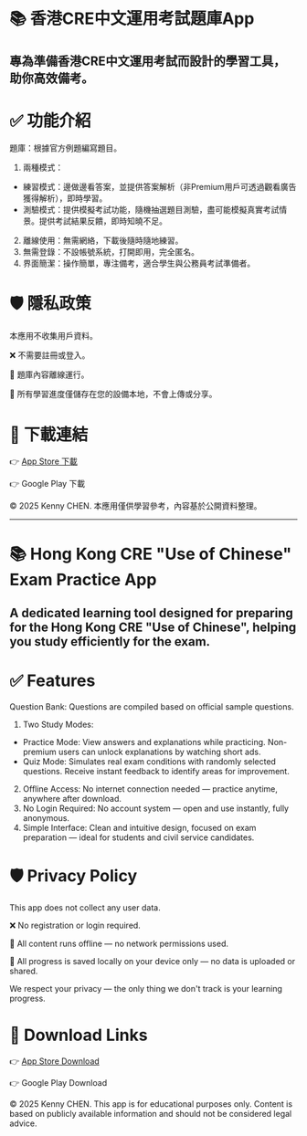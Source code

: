 # 📚 香港CRE中文運用考試題庫App
## 專為準備香港CRE中文運用考試而設計的學習工具，助你高效備考。

# ✅ 功能介紹
題庫：根據官方例題編寫題目。
1. 兩種模式：
- 練習模式：邊做邊看答案，並提供答案解析（非Premium用戶可透過觀看廣告獲得解析），即時學習。
- 測驗模式：提供模擬考試功能，隨機抽選題目測驗，盡可能模擬真實考試情景。提供考試結果反饋，即時知曉不足。
2. 離線使用：無需網絡，下載後隨時隨地練習。
3. 無需登錄：不設帳號系統，打開即用，完全匿名。
4. 界面簡潔：操作簡單，專注備考，適合學生與公務員考試準備者。

# 🛡️ 隱私政策
本應用不收集用戶資料。

❌ 不需要註冊或登入。

📵 題庫內容離線運行。

🔐 所有學習進度僅儲存在您的設備本地，不會上傳或分享。<br>


# 📱 下載連結 

👉 [App Store 下載](https://apps.apple.com/us/app/cre%E4%B8%AD%E6%96%87%E9%81%8B%E7%94%A8%E9%A1%8C%E5%BA%AB/id6751753602)

👉 Google Play 下載

© 2025 Kenny CHEN. 本應用僅供學習參考，內容基於公開資料整理。



---



# 📚 Hong Kong CRE "Use of Chinese" Exam Practice App
## A dedicated learning tool designed for preparing for the Hong Kong CRE "Use of Chinese", helping you study efficiently for the exam.

# ✅ Features
Question Bank: Questions are compiled based on official sample questions.
1. Two Study Modes:
- Practice Mode: View answers and explanations while practicing. Non-premium users can unlock explanations by watching short ads.
- Quiz Mode: Simulates real exam conditions with randomly selected questions. Receive instant feedback to identify areas for improvement.
2. Offline Access: No internet connection needed — practice anytime, anywhere after download.
3. No Login Required: No account system — open and use instantly, fully anonymous.
4. Simple Interface: Clean and intuitive design, focused on exam preparation — ideal for students and civil service candidates.

# 🛡️ Privacy Policy
This app does not collect any user data.

❌ No registration or login required.

📵 All content runs offline — no network permissions used.

🔐 All progress is saved locally on your device only — no data is uploaded or shared.

We respect your privacy — the only thing we don't track is your learning progress.

# 📱 Download Links
👉 [App Store Download](https://apps.apple.com/us/app/cre%E4%B8%AD%E6%96%87%E9%81%8B%E7%94%A8%E9%A1%8C%E5%BA%AB/id6751753602)

👉 Google Play Download

© 2025 Kenny CHEN. This app is for educational purposes only. Content is based on publicly available information and should not be considered legal advice.
